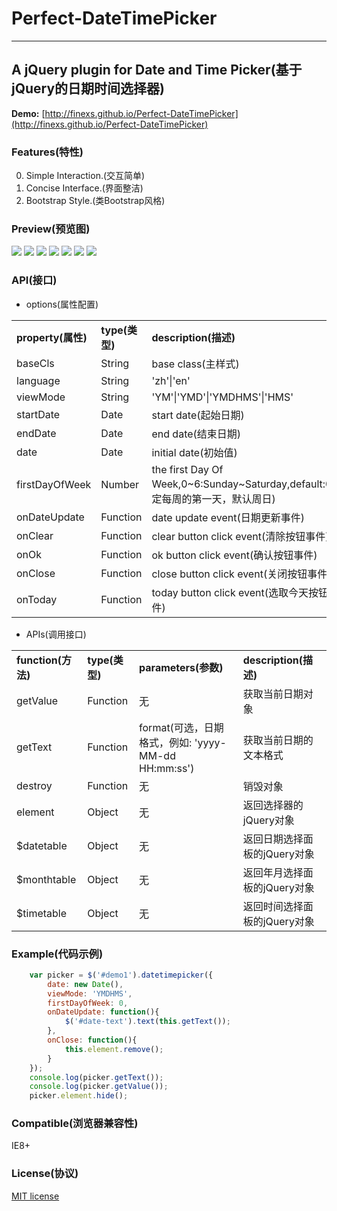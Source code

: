 # Perfect-DateTimePicker
---

## A jQuery plugin for Date and Time Picker(基于jQuery的日期时间选择器)

**Demo:** [http://finexs.github.io/Perfect-DateTimePicker](http://finexs.github.io/Perfect-DateTimePicker)

### Features(特性)
0. Simple Interaction.(交互简单)
0. Concise Interface.(界面整洁)
0. Bootstrap Style.(类Bootstrap风格)

### Preview(预览图)
![](https://rawgit.com/FineXs/Perfect-DateTimePicker/master/examples/1.png)
![](https://rawgit.com/FineXs/Perfect-DateTimePicker/master/examples/2.png)
![](https://rawgit.com/FineXs/Perfect-DateTimePicker/master/examples/3.png)
![](https://rawgit.com/FineXs/Perfect-DateTimePicker/master/examples/4.png)
![](https://rawgit.com/FineXs/Perfect-DateTimePicker/master/examples/5.png)
![](https://rawgit.com/FineXs/Perfect-DateTimePicker/master/examples/6.png)
![](https://rawgit.com/FineXs/Perfect-DateTimePicker/master/examples/7.png)

### API(接口)

* options(属性配置)

<table>
<tr><td><b>property(属性)</b></td><td><b>type(类型)</b></td><td><b>description(描述)</b></td></tr>
<tr><td>baseCls</td><td>String</td><td>base class(主样式)</td></tr>
<tr><td>language</td><td>String</td><td>'zh'|'en'</td></tr>
<tr><td>viewMode</td><td>String</td><td>'YM'|'YMD'|'YMDHMS'|'HMS'</td></tr>
<tr><td>startDate</td><td>Date</td><td>start date(起始日期)</td></tr>
<tr><td>endDate</td><td>Date</td><td>end date(结束日期)</td></tr>
<tr><td>date</td><td>Date</td><td>initial date(初始值)</td></tr>
<tr><td>firstDayOfWeek</td><td>Number</td><td>the first Day Of Week,0~6:Sunday~Saturday,default:0(指定每周的第一天，默认周日)</td></tr>
<tr><td>onDateUpdate</td><td>Function</td><td>date update event(日期更新事件)</td></tr>
<tr><td>onClear</td><td>Function</td><td>clear button click event(清除按钮事件)</td></tr>
<tr><td>onOk</td><td>Function</td><td>ok button click event(确认按钮事件)</td></tr>
<tr><td>onClose</td><td>Function</td><td>close button click event(关闭按钮事件)</td></tr>
<tr><td>onToday</td><td>Function</td><td>today button click event(选取今天按钮事件)</td></tr>
</table>

* APIs(调用接口)

<table>
<tr><td><b>function(方法)</b></td><td><b>type(类型)</b></td><td><b>parameters(参数)</b></td><td><b>description(描述)</b></td></tr>
<tr><td>getValue</td><td>Function</td><td>无</td><td>获取当前日期对象</td></tr>
<tr><td>getText</td><td>Function</td><td>format(可选，日期格式，例如: 'yyyy-MM-dd HH:mm:ss')</td><td>获取当前日期的文本格式</td></tr>
<tr><td>destroy</td><td>Function</td><td>无</td><td>销毁对象</td></tr>
<tr><td>element</td><td>Object</td><td>无</td><td>返回选择器的jQuery对象</td></tr>
<tr><td>$datetable</td><td>Object</td><td>无</td><td>返回日期选择面板的jQuery对象</td></tr>
<tr><td>$monthtable</td><td>Object</td><td>无</td><td>返回年月选择面板的jQuery对象</td></tr>
<tr><td>$timetable</td><td>Object</td><td>无</td><td>返回时间选择面板的jQuery对象</td></tr>
</table>

### Example(代码示例)

```javascript
    var picker = $('#demo1').datetimepicker({
        date: new Date(),
        viewMode: 'YMDHMS',
        firstDayOfWeek: 0,
        onDateUpdate: function(){
            $('#date-text').text(this.getText());
        },
        onClose: function(){
            this.element.remove();
        }
    });
    console.log(picker.getText());
    console.log(picker.getValue());
    picker.element.hide();
```

### Compatible(浏览器兼容性)
IE8+

### License(协议)
[MIT license](https://github.com/FineXs/Perfect-DateTimePicker/blob/master/LICENSE)

